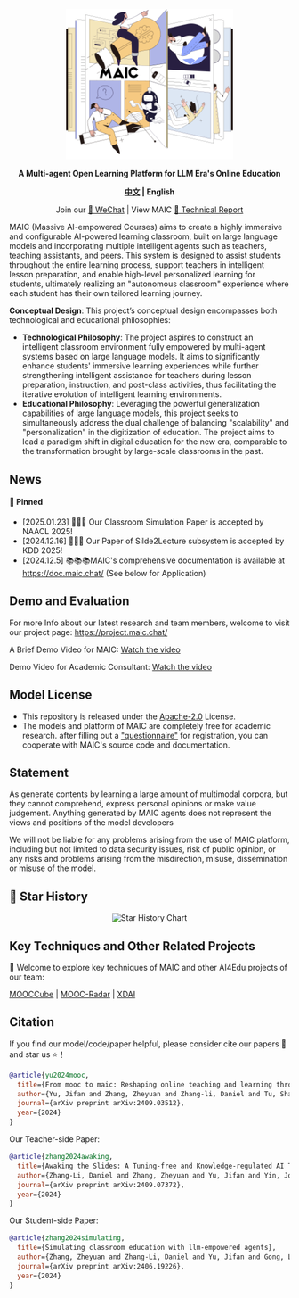 <div align="center">
<img src="./docs/maic_logo.jpg" width="300em" ></img> 


**A Multi-agent Open Learning Platform for LLM Era's Online Education**

  <strong>[中文](./maic_readme_zh.md) |
  English</strong>

Join our <a href="docs/wechat.md" target="_blank"> 💬 WeChat</a> | View  MAIC  <a href="https://arxiv.org/abs/2409.03512" target="_blank"> 📖 Technical Report</a>  </div>

MAIC (Massive AI-empowered Courses)  aims to create a highly immersive and configurable AI-powered learning classroom, built on large language models and incorporating multiple intelligent agents such as teachers, teaching assistants, and peers. This system is designed to assist students throughout the entire learning process, support teachers in intelligent lesson preparation, and enable high-level personalized learning for students, ultimately realizing an "autonomous classroom" experience where each student has their own tailored learning journey.

**Conceptual Design**: This project’s conceptual design encompasses both technological and educational philosophies:

*  **Technological Philosophy**: The project aspires to construct an intelligent classroom environment fully empowered by multi-agent systems based on large language models. It aims to significantly enhance students' immersive learning experiences while further strengthening intelligent assistance for teachers during lesson preparation, instruction, and post-class activities, thus facilitating the iterative evolution of intelligent learning environments.
* **Educational Philosophy**: Leveraging the powerful generalization capabilities of large language models, this project seeks to simultaneously address the dual challenge of balancing "scalability" and "personalization" in the digitization of education. The project aims to lead a paradigm shift in digital education for the new era, comparable to the transformation brought by large-scale classrooms in the past.


## News <!-- omit in toc -->

#### 📌 Pinned

* [2025.01.23] 🚀🚀🚀 Our Classroom Simulation Paper is accepted by NAACL 2025! 
* [2024.12.16] 🚀🚀🚀 Our Paper of Silde2Lecture subsystem is accepted by KDD 2025! 
* [2024.12.5] 📚📚📚MAIC's comprehensive documentation is available at https://doc.maic.chat/ (See below for Application) 

## Demo and Evaluation  <!-- omit in toc -->

For more Info about our latest research and team members, welcome to visit our project page: https://project.maic.chat/

A Brief Demo Video for MAIC: [Watch the video](https://cloud.tsinghua.edu.cn/f/24c66e1318fc403e99d5/)

Demo Video for Academic Consultant: [Watch the video](https://cloud.tsinghua.edu.cn/f/25f5416274cc410daf4a/)

## Model License <!-- omit in toc -->

* This repository is released under the [Apache-2.0](https://github.com/OpenBMB/MiniCPM/blob/main/LICENSE) License. 
* The models and platform of MAIC are completely free for academic research. after filling out a ["questionnaire"](https://vd17d2kd0c.feishu.cn/share/base/form/shrcn2PmspMbOnXZi1hxbS5AA7d) for registration, you can cooperate with MAIC's source code and documentation.

## Statement <!-- omit in toc -->

As  generate contents by learning a large amount of multimodal corpora, but they cannot comprehend, express personal opinions or make value judgement. Anything generated by MAIC agents does not represent the views and positions of the model developers

We will not be liable for any problems arising from the use of MAIC platform, including but not limited to data security issues, risk of public opinion, or any risks and problems arising from the misdirection, misuse, dissemination or misuse of the model.

## 🌟 Star History <!-- omit in toc -->

<p align="center">   <img src="https://api.star-history.com/svg?repos=THU-MAIC/MAIC-Core&type=Date" alt="Star History Chart"> </p>

## Key Techniques and Other Related Projects <!-- omit in toc -->

👏 Welcome to explore key techniques of MAIC and other AI4Edu projects of our team:

[MOOCCube](https://github.com/THU-KEG/MOOCCubeX?tab=readme-ov-file) | [MOOC-Radar](https://github.com/THU-KEG/MOOC-Radar) | [XDAI](https://github.com/THUDM/XDAI) 


## Citation <!-- omit in toc -->

If you find our model/code/paper helpful, please consider cite our papers 📝 and star us ⭐️！

```bib
@article{yu2024mooc,
  title={From mooc to maic: Reshaping online teaching and learning through llm-driven agents},
  author={Yu, Jifan and Zhang, Zheyuan and Zhang-li, Daniel and Tu, Shangqing and Hao, Zhanxin and Li, Rui Miao and Li, Haoxuan and Wang, Yuanchun and Li, Hanming and Gong, Linlu and others},
  journal={arXiv preprint arXiv:2409.03512},
  year={2024}
}
```

Our Teacher-side Paper:

```bib
@article{zhang2024awaking,
  title={Awaking the Slides: A Tuning-free and Knowledge-regulated AI Tutoring System via Language Model Coordination},
  author={Zhang-Li, Daniel and Zhang, Zheyuan and Yu, Jifan and Yin, Joy Lim Jia and Tu, Shangqing and Gong, Linlu and Wang, Haohua and Liu, Zhiyuan and Liu, Huiqin and Hou, Lei and others},
  journal={arXiv preprint arXiv:2409.07372},
  year={2024}
}
```

Our Student-side Paper:

```bib
@article{zhang2024simulating,
  title={Simulating classroom education with llm-empowered agents},
  author={Zhang, Zheyuan and Zhang-Li, Daniel and Yu, Jifan and Gong, Linlu and Zhou, Jinchang and Liu, Zhiyuan and Hou, Lei and Li, Juanzi},
  journal={arXiv preprint arXiv:2406.19226},
  year={2024}
}
```

